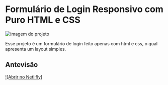 # Formulário de Login Responsivo com Puro HTML e CSS

<img src="img.png" alt="imagem do projeto">

Esse projeto é um formulário de login feito apenas com html e css, o qual apresenta um layout simples.

## Antevisão

[![Abrir no Netlifly]](https://jolly-poincare-94eafb.netlify.app/)

